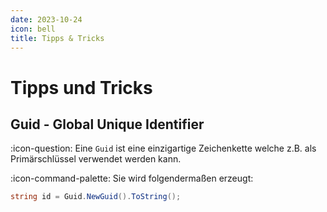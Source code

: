 ```yaml
---
date: 2023-10-24
icon: bell
title: Tipps & Tricks
---
```


# Tipps und Tricks

## Guid - Global Unique Identifier

:icon-question: Eine `Guid` ist eine einzigartige Zeichenkette welche z.B. als Primärschlüssel verwendet werden kann.

:icon-command-palette: Sie wird folgendermaßen erzeugt:

```cs
string id = Guid.NewGuid().ToString();
```
